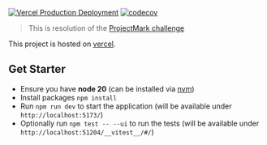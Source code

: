 [![Vercel Production Deployment](https://github.com/Ridermansb/projectmark-tic-tac-toe-resolution/actions/workflows/deploy.yml/badge.svg)](https://github.com/Ridermansb/projectmark-tic-tac-toe-resolution/actions/workflows/deploy.yml) [![codecov](https://codecov.io/github/Ridermansb/projectmark-tic-tac-toe-resolution/graph/badge.svg?token=UGD19IW11A)](https://codecov.io/github/Ridermansb/projectmark-tic-tac-toe-resolution)

> This is resolution of the [ProjectMark challenge][requirements]

This project is hosted on [vercel][vercel-project].

## Get Starter

- Ensure you have **node 20** (can be installed via [nvm][nvm-website])
- Install packages `npm install`
- Run `npm run dev` to start the application (will be available under `http://localhost:5173/`)
- Optionally run `npm test -- --ui` to run the tests (will be available under `http://localhost:51204/__vitest__/#/`)

<!-- Links -->

[vercel-project]: https://vercel.com/riderman-de-sousa-barbosas-projects/projectmark-tic-tac-toe-resolution
[nvm-website]: https://github.com/nvm-sh/nvm
[requirements]: https://docs.google.com/document/d/1DrBBf1D5wKW0ieYrWaBEiZIspRhx4d0GZ6SYYHWMuDk/edit
